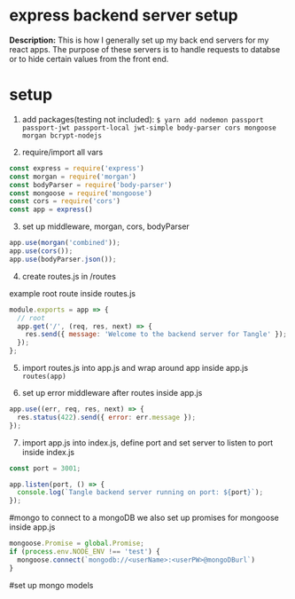 # express backend server setup

**Description:** This is how I generally set up my back end servers for my react apps. The purpose of these servers is to handle requests to databse or to hide certain values from the front end.

# setup

1. add packages(testing not included):
`$ yarn add nodemon passport passport-jwt passport-local jwt-simple body-parser cors mongoose morgan bcrypt-nodejs`

2. require/import all vars
```javascript
const express = require('express')
const morgan = require('morgan')
const bodyParser = require('body-parser')
const mongoose = require('mongoose')
const cors = require('cors')
const app = express()
```

3. set up middleware, morgan, cors, bodyParser
```javascript
app.use(morgan('combined'));
app.use(cors());
app.use(bodyParser.json());
```

4. create routes.js in /routes

example root route inside routes.js

```javascript
module.exports = app => {
  // root
  app.get('/', (req, res, next) => {
    res.send({ message: 'Welcome to the backend server for Tangle' });
  });
};
```
5. import routes.js into app.js and wrap around app
inside app.js
`routes(app)`

6. set up error middleware after routes
inside app.js
```javascript
app.use((err, req, res, next) => {
  res.status(422).send({ error: err.message });
});
```

7. import app.js into index.js, define port and set server to listen to port
inside index.js
```javascript
const port = 3001;

app.listen(port, () => {
  console.log(`Tangle backend server running on port: ${port}`);
});

```


#mongo
to connect to a mongoDB
we also set up promises for mongoose
inside app.js
```javascript
mongoose.Promise = global.Promise;
if (process.env.NODE_ENV !== 'test') {
  mongoose.connect(`mongodb://<userName>:<userPW>@mongoDBurl`)
}
```

#set up mongo models


